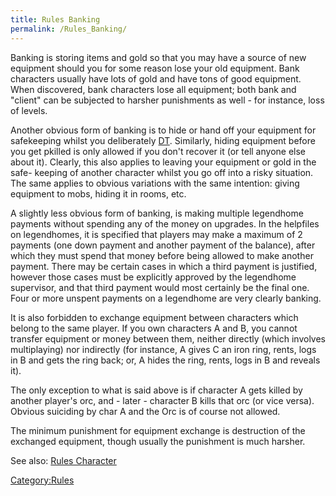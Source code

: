 ```yaml
---
title: Rules Banking
permalink: /Rules_Banking/
---
```


Banking is storing items and gold so that you may have a source of new
equipment should you for some reason lose your old equipment. Bank
characters usually have lots of gold and have tons of good equipment.
When discovered, bank characters lose all equipment; both bank and
"client" can be subjected to harsher punishments as well - for instance,
loss of levels.

Another obvious form of banking is to hide or hand off your equipment
for safekeeping whilst you deliberately [DT](DT "wikilink"). Similarly,
hiding equipment before you get pkilled is only allowed if you don't
recover it (or tell anyone else about it). Clearly, this also applies to
leaving your equipment or gold in the safe- keeping of another character
whilst you go off into a risky situation. The same applies to obvious
variations with the same intention: giving equipment to mobs, hiding it
in rooms, etc.

A slightly less obvious form of banking, is making multiple legendhome
payments without spending any of the money on upgrades. In the helpfiles
on legendhomes, it is specified that players may make a maximum of 2
payments (one down payment and another payment of the balance), after
which they must spend that money before being allowed to make another
payment. There may be certain cases in which a third payment is
justified, however those cases must be explicitly approved by the
legendhome supervisor, and that third payment would most certainly be
the final one. Four or more unspent payments on a legendhome are very
clearly banking.

It is also forbidden to exchange equipment between characters which
belong to the same player. If you own characters A and B, you cannot
transfer equipment or money between them, neither directly (which
involves multiplaying) nor indirectly (for instance, A gives C an iron
ring, rents, logs in B and gets the ring back; or, A hides the ring,
rents, logs in B and reveals it).

The only exception to what is said above is if character A gets killed
by another player's orc, and - later - character B kills that orc (or
vice versa). Obvious suiciding by char A and the Orc is of course not
allowed.

The minimum punishment for equipment exchange is destruction of the
exchanged equipment, though usually the punishment is much harsher.

See also: [Rules Character](Rules_Character "wikilink")

[Category:Rules](Category:Rules "wikilink")